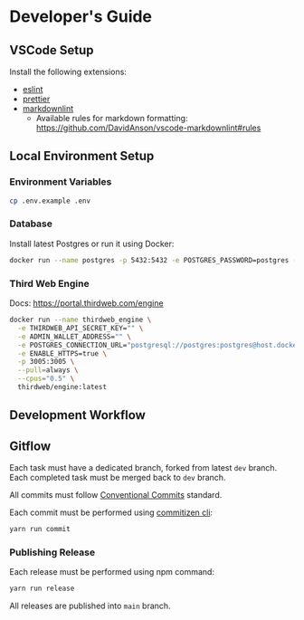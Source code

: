 # Developer's Guide

## VSCode Setup

Install the following extensions:

- [eslint](https://marketplace.visualstudio.com/items?itemName=dbaeumer.vscode-eslint)
- [prettier](https://marketplace.visualstudio.com/items?itemName=esbenp.prettier-vscode)
- [markdownlint](https://marketplace.visualstudio.com/items?itemName=DavidAnson.vscode-markdownlint)
  - Available rules for markdown formatting: <https://github.com/DavidAnson/vscode-markdownlint#rules>

## Local Environment Setup

### Environment Variables

```sh
cp .env.example .env
```

### Database

Install latest Postgres or run it using Docker:

```sh
docker run --name postgres -p 5432:5432 -e POSTGRES_PASSWORD=postgres -d postgres
```

### Third Web Engine

Docs: <https://portal.thirdweb.com/engine>

```sh
docker run --name thirdweb_engine \
  -e THIRDWEB_API_SECRET_KEY="" \
  -e ADMIN_WALLET_ADDRESS="" \
  -e POSTGRES_CONNECTION_URL="postgresql://postgres:postgres@host.docker.internal:5432/postgres?sslmode=disable" \
  -e ENABLE_HTTPS=true \
  -p 3005:3005 \
  --pull=always \
  --cpus="0.5" \
  thirdweb/engine:latest
```

## Development Workflow

## Gitflow

Each task must have a dedicated branch, forked from latest `dev` branch. Each completed task must be merged back to `dev` branch.

All commits must follow [Conventional Commits](https://www.conventionalcommits.org/en) standard.

Each commit must be performed using [commitizen cli](https://commitizen-tools.github.io/commitizen/):

```sh
yarn run commit
```

### Publishing Release

Each release must be performed using npm command:

```sh
yarn run release
```

All releases are published into `main` branch.
